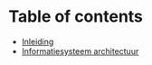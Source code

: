 # Table of contents

* [Inleiding](README.md)
* [Informatiesysteem architectuur](informatiesysteem-architectuur.md)

